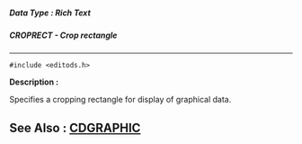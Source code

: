 ##### Data Type : Rich Text
##### CROPRECT - Crop rectangle
---
```
#include <editods.h>
```
**Description :**

Specifies a cropping rectangle for display of graphical data.

**See Also :**
[CDGRAPHIC](/reference/Data/CDGRAPHIC)
---
